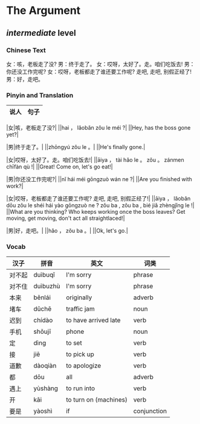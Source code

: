 # The Argument
## *intermediate* level

### Chinese Text
女：咳，老板走了没?
男：终于走了。
女：哎呀，太好了。走。咱们吃饭去!
男：你还没工作完呢?
女：哎呀，老板都走了谁还要工作呢? 走吧, 走吧, 别假正经了!
男：好，走吧。

### Pinyin and Translation
|说人|句子|
|----|----|

|女|咳，老板走了没?|
||hai ， lǎobǎn zǒu le méi ?|
||Hey, has the boss gone yet?|

|男|终于走了。|
||zhōngyú zǒu le 。|
||He's finally gone.|

|女|哎呀，太好了。走。咱们吃饭去!|
||āiya ， tài hǎo le 。 zǒu 。 zánmen chīfàn qù !|
||Great! Come on, let's go eat!|

|男|你还没工作完呢?|
||nǐ hái méi gōngzuò wán ne ?|
||Are you finished with work?|

|女|哎呀，老板都走了谁还要工作呢? 走吧, 走吧, 别假正经了!|
||āiya ， lǎobǎn dōu zǒu le shéi hái yào gōngzuò ne ? zǒu ba , zǒu ba , bié jiǎ zhèngjǐng le !|
||What are you thinking? Who keeps working once the boss leaves? Get moving, get moving, don't act all straightlaced!|

|男|好，走吧。|
||hǎo ， zǒu ba 。|
||Ok, let's go.|
### Vocab
|汉子|拼音|英文|词类|
|----|----|----|----|
|对不起|duìbuqǐ|I'm sorry|phrase|
|对不住|duìbuzhù|I'm sorry|phrase|
|本来|běnlái|originally|adverb|
|堵车|dǔchē|traffic jam|noun|
|迟到|chídào|to have arrived late|verb|
|手机|shǒujī|phone|noun|
|定|dìng|to set|verb|
|接|jiē|to pick up|verb|
|道歉|dàoqiàn|to apologize|verb|
|都|dōu|all|adverb|
|遇上|yùshàng|to run into|verb|
|开|kāi|to turn on (machines)|verb|
|要是|yàoshì|if|conjunction|